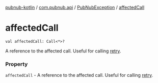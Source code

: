 [pubnub-kotlin](../../index.md) / [com.pubnub.api](../index.md) / [PubNubException](index.md) / [affectedCall](./affected-call.md)

# affectedCall

`val affectedCall: Call<*>?`

A reference to the affected call. Useful for calling [retry](../-endpoint/retry.md).

### Property

`affectedCall` - A reference to the affected call. Useful for calling [retry](../-endpoint/retry.md).